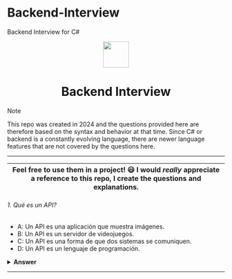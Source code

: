 # Backend-Interview
Backend Interview for C# 

<div align="center">
  <img height="60" src="https://edgewrapper.com/wp-content/uploads/2023/05/unnamed-4.png">
  <h1>Backend Interview</h1>
</div>

> [!NOTE]  
> This repo was created in 2024 and the questions provided here are therefore based on the  syntax and behavior at that time. Since C# or backend is a constantly evolving language, there are newer language features that are not covered by the questions here.

---


| Feel free to use them in a project! 😃 I would _really_ appreciate a reference to this repo, I create the questions and explanations.
| ------------------------------------------------------------------------------------------------------------------------------------------------------------------------------------------------------------------------------------------------ |

###### 1. Qué es un API?

- A: Un API es una aplicación que muestra imágenes.
- B: Un API es un servidor de videojuegos.
- C: Un API es una forma de que dos sistemas se comuniquen.
- D: Un API es un lenguaje de programación.

<details><summary><b>Answer</b></summary>
<p>

#### Answer: C

Una API es una forma de que dos sistemas se comuniquen entre sí. Permite que las aplicaciones pidan o envíen datos a través de internet.

</p>
</details>

---